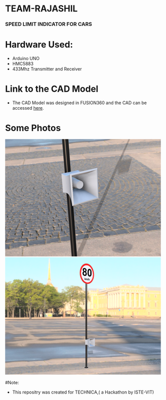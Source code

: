 # TEAM-RAJASHIL

### SPEED LIMIT INDICATOR FOR CARS

# Hardware Used:
* Arduino UNO
* HMC5883
* 433Mhz Transmitter and Receiver

# Link to the CAD Model
* The CAD Model was designed in FUSION360 and the CAD can be accessed [here](https://a360.co/3wyzGU2).

# Some Photos
![Image 1](/Emitter.png)
![Image 1](/Full.png)

#Note:
* This repositry was created for TECHNICA,( a Hackathon by ISTE-VIT)
